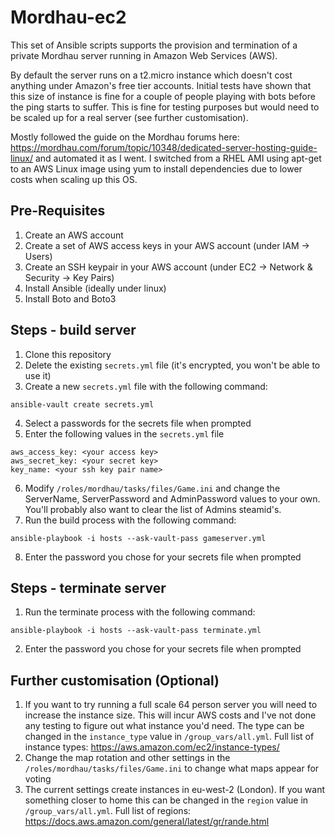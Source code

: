 # Mordhau-ec2

This set of Ansible scripts supports the provision and termination of a private Mordhau server running in Amazon Web Services (AWS).

By default the server runs on a t2.micro instance which doesn't cost anything under Amazon's free tier accounts. Initial tests have shown that this size of instance is fine for a couple of people playing with bots before the ping starts to suffer. This is fine for testing purposes but would need to be scaled up for a real server (see further customisation).

Mostly followed the guide on the Mordhau forums here: https://mordhau.com/forum/topic/10348/dedicated-server-hosting-guide-linux/ 
and automated it as I went. I switched from a RHEL AMI using apt-get to an AWS Linux image using yum to install dependencies due to lower costs when scaling up this OS.

## Pre-Requisites
1. Create an AWS account
2. Create a set of AWS access keys in your AWS account (under IAM -> Users)
3. Create an SSH keypair in your AWS account (under EC2 -> Network & Security -> Key Pairs)
4. Install Ansible (ideally under linux)
5. Install Boto and Boto3

## Steps - build server
1. Clone this repository
2. Delete the existing `secrets.yml` file (it's encrypted, you won't be able to use it)
3. Create a new `secrets.yml` file with the following command:
```
ansible-vault create secrets.yml
```
4. Select a passwords for the secrets file when prompted
5. Enter the following values in the `secrets.yml` file
```
aws_access_key: <your access key>
aws_secret_key: <your secret key>
key_name: <your ssh key pair name>
``` 
6. Modify `/roles/mordhau/tasks/files/Game.ini` and change the ServerName, ServerPassword and AdminPassword values to your own. You'll probably also want to clear the list of Admins steamid's.
7. Run the build process with the following command:
```
ansible-playbook -i hosts --ask-vault-pass gameserver.yml
```
8. Enter the password you chose for your secrets file when prompted
  
## Steps - terminate server
1. Run the terminate process with the following command:
```
ansible-playbook -i hosts --ask-vault-pass terminate.yml
```
2. Enter the password you chose for your secrets file when prompted

## Further customisation (Optional)
1. If you want to try running a full scale 64 person server you will need to increase the instance size. This will incur AWS costs and I've not done any testing to figure out what instance you'd need. The type can be changed in the `instance_type` value in `/group_vars/all.yml`. Full list of instance types: https://aws.amazon.com/ec2/instance-types/
2. Change the map rotation and other settings in the `/roles/mordhau/tasks/files/Game.ini` to change what maps appear for voting
3. The current settings create instances in eu-west-2 (London). If you want something closer to home this can be changed in the `region` value in `/group_vars/all.yml`. Full list of regions: https://docs.aws.amazon.com/general/latest/gr/rande.html
